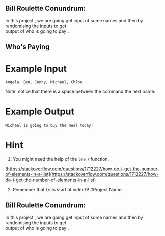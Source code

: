 ## Bill Roulette Conundrum:
In this project , we are going get input of some names and then by randomising the inputs to get \
output of who is going to pay .

## Who's Paying



# Example Input

```
Angela, Ben, Jenny, Michael, Chloe
```
Note: notice that there is a space between the command the next name. 
# Example Output

```
Michael is going to buy the meal today!
```


# Hint

1. You might need the help of the `len()` function.   

[https://stackoverflow.com/questions/1712227/how-do-i-get-the-number-of-elements-in-a-list](https://stackoverflow.com/questions/1712227/how-do-i-get-the-number-of-elements-in-a-list)

2. Remember that Lists start at index 0!
#Project Name:
## Bill Roulette Conundrum:
In this project , we are going get input of some names and then by randomising the inputs to get \
output of who is going to pay .
